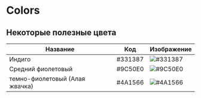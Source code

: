 # Colors

## Некоторые полезные цвета

| Название                         | Код         |  Изображение |
|----------------------------------|-------------|-------------------------------------------------------------------|
|  Индиго                          | #331387     | ![#331387](https://via.placeholder.com/35/331387/000000?text=+)             |
|  Средний фиолетовый              | #9C50E0     | ![#9C50E0](https://via.placeholder.com/35/9C50E0/000000?text=+)             |
|  темно-фиолетовый (Алая жвачка)  | #4A1566     | ![#4A1566](https://via.placeholder.com/35/#A1566/000000?text=+)             |

